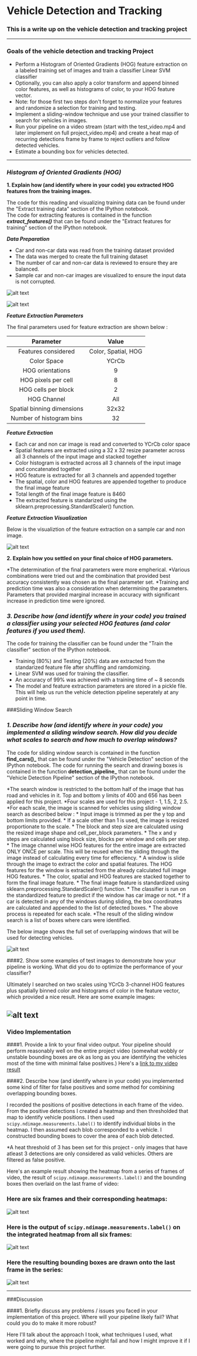 # **Vehicle Detection and Tracking** 

### This is a write up on the vehicle detection and tracking project


---

### **Goals of the vehicle detection and tracking Project**

* Perform a Histogram of Oriented Gradients (HOG) feature extraction on a labeled training set of images and train a classifier Linear SVM classifier
* Optionally, you can also apply a color transform and append binned color features, as well as histograms of color, to your HOG feature vector. 
* Note: for those first two steps don't forget to normalize your features and randomize a selection for training and testing.
* Implement a sliding-window technique and use your trained classifier to search for vehicles in images.
* Run your pipeline on a video stream (start with the test_video.mp4 and later implement on full project_video.mp4) and create a heat map of recurring detections frame by frame to reject outliers and follow detected vehicles.
* Estimate a bounding box for vehicles detected.

[//]: # (Image References)
[image1]: ./output_images/TrainingDataDistribution.png "Training data distribution"
[image2]: ./output_images/car_not_car.png "Sample Car and Non car images"
[image3]: ./output_images/FeatureVisuvalization.png "Feature extraction visualiztion"
[image4]: ./output_images/sliding_windows.jpg "Sliding windows"
[image8]: ./output_images/HOG_example.jpg
[image9]: ./output_images/sliding_window.jpg
[image5]: ./output_images/bboxes_and_heat.png
[image6]: ./output_images/labels_map.png
[image7]: ./output_images/output_bboxes.png
[video1]: ./project_video.mp4

---

### *Histogram of Oriented Gradients (HOG)*

**1. Explain how (and identify where in your code) you extracted HOG features from the training images.**

The code for this reading and visualizing training data can be found under the "Extract training data" section of the IPython notebook.  
The code for extracting features is contained in the function **_extract_features()_** that can be found under the "Extract features for training" section of the IPython notebook.  

**_Data Preparation_**
* Car and non-car data was read from the training dataset provided
* The data was merged to create the full training dataset
* The number of car and non-car data is reviewed to ensure they are balanced.
* Sample car and non-car images are visualized to ensure the input data is not corrupted.

![alt text][image1]

![alt text][image2]

**_Feature Extraction Parameters_**

The final parameters used for feature extraction are shown below :

| Parameter                  |     Value	          | 
|:--------------------------:|:----------------------:| 
| Features considered	     | Color, Spatial, HOG	  |
| Color Space                | YCrCb				  |
| HOG orientations           | 9	 	              |
| HOG pixels per cell   	 | 8	 	              |
| HOG cells per block        | 2	 	              |
| HOG Channel       	     | All	 	              |
| Spatial binning dimensions | 32x32	 	          |
| Number of histogram bins   | 32	 				  |


**_Feature Extraction_**

* Each car and non car image is read and converted to YCrCb color space
* Spatial features are extracted using a 32 x 32 resize parameter across all 3 channels of the input image and stacked together
* Color histogram is extracted across all 3 channels of the input image and concatenated together
* HOG feature is extracted for all 3 channels and appended together
* The spatial, color and HOG features are appended together to produce the final image feature
* Total length of the final image feature is 8460
* The extracted feature is standarized using the sklearn.preprocessing.StandardScaler() function.


**_Feature Extraction Visualization_**

Below is the visualiztion of the feature extraction on a sample car and non image.

![alt text][image3]

**2. Explain how you settled on your final choice of HOG parameters.**

*The determination of the final parameters were more empherical.
*Various combinations were tried out and the combination that provided best accuracy consistently was chosen as the final parameter set.
*Training and prediction time was also a consideration when determining the parameters.  Parameters that provided marginal increase in accuracy with significant increase in prediction time were ignored.

### *3. Describe how (and identify where in your code) you trained a classifier using your selected HOG features (and color features if you used them).*

The code for training the classifier can be found under the "Train the classifier" section of the IPython notebook. 

* Training (80%) and Testing (20%) data are extracted from the standarized feature file after shuffling and ramdomizing.
* Linear SVM was used for training the classifier.
* An accuracy of 99% was achieved with a training time of ~ 8 seconds
* The model and feature extraction parameters are stored in a pickle file.  This will help us run the vehicle detection pipeline seperately at any point in time.

###Sliding Window Search

### *1. Describe how (and identify where in your code) you implemented a sliding window search.  How did you decide what scales to search and how much to overlap windows?*

The code for sliding window search is contained in the function **find_cars()_** that can be found under the "Vehicle Detection" section of the IPython notebook. 
The code for running the search and drawing boxes is contained in the function **detection_pipeline_** that can be found under the "Vehicle Detection Pipeline" section of the IPython notebook. 

*The search window is restricted to the bottom half of the image that has road and vehicles in it.  Top and bottom y limits of 400 and 656 has been applied for this project. 
*Four scales are used for this project - 1, 1.5, 2, 2.5.
*For each scale, the image is scanned for vehicles using sliding window search as described below : 
    * Input image is trimmed as per the y top and bottom limits provided. 
    * If a scale other than 1 is used, the image is resized proportionate to the scale. 
    * The block and step size are calculated using the resized image shape and cell_per_block parameters. 
    * The x and y steps are calculated using block size, blocks per window and cells per step. 
    * The image channel wise HOG features for the entire image are extracted ONLY ONCE per scale.  This will be reused when the sliding through the image instead of calculating every time for effeciency. 
    * A window is slide through the image to extract the color and spatial features.  The HOG features for the window is extracted from the already calculated full image HOG features. 
    * The color, spatial and HOG features are stacked together to form the final image feature. 
    * The final image feature is standardized using sklearn.preprocessing.StandardScaler() function. 
    * The classifier is run on the standardized feature to predict if the window has car image or not. 
    * If a car is detected in any of the windows during sliding, the box coordinates are calculated and appended to the list of detected boxes. 
    * The above process is repeated for each scale. 
*The result of the sliding window search is a list of boxes where cars were identified. 

The below image shows the full set of overlapping windows that will be used for detecting vehicles.    

![alt text][image4]

####2. Show some examples of test images to demonstrate how your pipeline is working.  What did you do to optimize the performance of your classifier?

Ultimately I searched on two scales using YCrCb 3-channel HOG features plus spatially binned color and histograms of color in the feature vector, which provided a nice result.  Here are some example images:

![alt text][image9]
---

### Video Implementation

####1. Provide a link to your final video output.  Your pipeline should perform reasonably well on the entire project video (somewhat wobbly or unstable bounding boxes are ok as long as you are identifying the vehicles most of the time with minimal false positives.)
Here's a [link to my video result](./project_video.mp4)


####2. Describe how (and identify where in your code) you implemented some kind of filter for false positives and some method for combining overlapping bounding boxes.

I recorded the positions of positive detections in each frame of the video.  From the positive detections I created a heatmap and then thresholded that map to identify vehicle positions.  I then used `scipy.ndimage.measurements.label()` to identify individual blobs in the heatmap.  I then assumed each blob corresponded to a vehicle.  I constructed bounding boxes to cover the area of each blob detected.  

*A heat threshold of 3 has been set for this project - only images that have atleast 3 detections are only considered as valid vehicles.  Others are filtered as false positive.

Here's an example result showing the heatmap from a series of frames of video, the result of `scipy.ndimage.measurements.label()` and the bounding boxes then overlaid on the last frame of video:

### Here are six frames and their corresponding heatmaps:

![alt text][image5]

### Here is the output of `scipy.ndimage.measurements.label()` on the integrated heatmap from all six frames:
![alt text][image6]

### Here the resulting bounding boxes are drawn onto the last frame in the series:
![alt text][image7]



---

###Discussion

####1. Briefly discuss any problems / issues you faced in your implementation of this project.  Where will your pipeline likely fail?  What could you do to make it more robust?

Here I'll talk about the approach I took, what techniques I used, what worked and why, where the pipeline might fail and how I might improve it if I were going to pursue this project further.  

